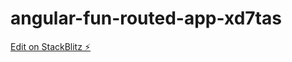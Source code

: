# angular-fun-routed-app-xd7tas

[Edit on StackBlitz ⚡️](https://stackblitz.com/edit/angular-fun-routed-app-xd7tas)